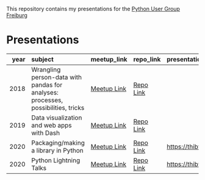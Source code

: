 This repository contains my presentations for the [Python User Group Freiburg](https://www.meetup.com/fr-FR/Python-User-Group-Freiburg/)

# Presentations

|   year | subject                                                                          | meetup_link                                                                                 | repo_link                                                                     | presentation_link                                    |
|-------:|:---------------------------------------------------------------------------------|:--------------------------------------------------------------------------------------------|:------------------------------------------------------------------------------|:-----------------------------------------------------|
|   2018 | Wrangling person-data with pandas for analyses: processes, possibilities, tricks | [Meetup Link](https://www.meetup.com/fr-FR/Python-User-Group-Freiburg/events/gsdgjpyxmbqb/) | [Repo Link](https://github.com/ThibTrip/thib/2018/presentation_data_cleaning) |                                                      |
|   2019 | Data visualization and web apps with Dash                                        | [Meetup Link](https://www.meetup.com/fr-FR/Python-User-Group-Freiburg/events/bxdvrqyzmbpb/) | [Repo Link](https://github.com/ThibTrip/thib/2019/presentation_plotly_dash)   |                                                      |
|   2020 | Packaging/making a library in Python                                             | [Meetup Link](https://www.meetup.com/fr-FR/Python-User-Group-Freiburg/events/267885800/)    | [Repo Link](https://github.com/ThibTrip/thib/2020/packaging)                  | https://thibtrip.github.io/packaging_presentation/#/ |
|   2020 | Python Lightning Talks                                                           | [Meetup Link](https://www.meetup.com/fr-FR/Python-User-Group-Freiburg/events/272746840/)    | [Repo Link](https://github.com/ThibTrip/thib/2020/lightning_talks)            | https://thibtrip.github.io/python_lightning_talks/#/ |
